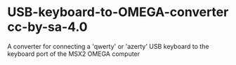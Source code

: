 # USB-keyboard-to-OMEGA-converter cc-by-sa-4.0
A converter for connecting a 'qwerty' or 'azerty' USB keyboard to the keyboard port of the MSX2 OMEGA computer
